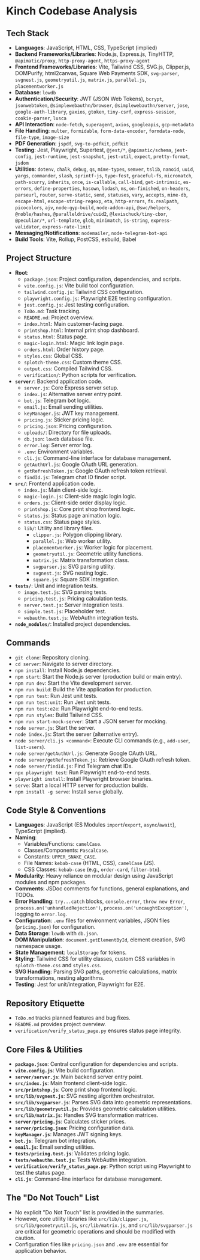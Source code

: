 # Kinch Codebase Analysis

## Tech Stack

*   **Languages**: JavaScript, HTML, CSS, TypeScript (implied)
*   **Backend Frameworks/Libraries**: Node.js, Express.js, TinyHTTP, `@apimatic/proxy`, `http-proxy-agent`, `https-proxy-agent`
*   **Frontend Frameworks/Libraries**: Vite, Tailwind CSS, SVG.js, Clipper.js, DOMPurify, html2canvas, Square Web Payments SDK, `svg-parser`, `svgnest.js`, `geometryutil.js`, `matrix.js`, `parallel.js`, `placementworker.js`
*   **Database**: `lowdb`
*   **Authentication/Security**: JWT (JSON Web Tokens), `bcrypt`, `jsonwebtoken`, `@simplewebauthn/browser`, `@simplewebauthn/server`, `jose`, `google-auth-library`, `gaxios`, `gtoken`, `tiny-csrf`, `express-session`, `cookie-parser`, `lusca`
*   **API Interaction**: `node-fetch`, `superagent`, `axios`, `googleapis`, `gcp-metadata`
*   **File Handling**: `multer`, `formidable`, `form-data-encoder`, `formdata-node`, `file-type`, `image-size`
*   **PDF Generation**: `jspdf`, `svg-to-pdfkit`, `pdfkit`
*   **Testing**: Jest, Playwright, Supertest, `@jest/*`, `@apimatic/schema`, `jest-config`, `jest-runtime`, `jest-snapshot`, `jest-util`, `expect`, `pretty-format`, `jsdom`
*   **Utilities**: `dotenv`, `chalk`, `debug`, `qs`, `mime-types`, `semver`, `tslib`, `nanoid`, `uuid`, `yargs`, `commander`, `slash`, `sprintf-js`, `type-fest`, `graceful-fs`, `micromatch`, `path-scurry`, `inherits`, `once`, `is-callable`, `call-bind`, `get-intrinsic`, `es-errors`, `define-properties`, `hasown`, `lodash`, `ms`, `on-finished`, `on-headers`, `parseurl`, `router`, `serve-static`, `send`, `statuses`, `vary`, `accepts`, `mime-db`, `escape-html`, `escape-string-regexp`, `eta`, `http-errors`, `fs.realpath`, `picocolors`, `ajv`, `node-gyp-build`, `node-addon-api`, `@swc/helpers`, `@noble/hashes`, `@paralleldrive/cuid2`, `@levischuck/tiny-cbor`, `@peculiar/*`, `url-template`, `glob`, `minimatch`, `is-string`, `express-validator`, `express-rate-limit`
*   **Messaging/Notifications**: `nodemailer`, `node-telegram-bot-api`
*   **Build Tools**: Vite, Rollup, PostCSS, esbuild, Babel

## Project Structure

*   **Root**:
    *   `package.json`: Project configuration, dependencies, and scripts.
    *   `vite.config.js`: Vite build tool configuration.
    *   `tailwind.config.js`: Tailwind CSS configuration.
    *   `playwright.config.js`: Playwright E2E testing configuration.
    *   `jest.config.js`: Jest testing configuration.
    *   `ToDo.md`: Task tracking.
    *   `README.md`: Project overview.
    *   `index.html`: Main customer-facing page.
    *   `printshop.html`: Internal print shop dashboard.
    *   `status.html`: Status page.
    *   `magic-login.html`: Magic link login page.
    *   `orders.html`: Order history page.
    *   `styles.css`: Global CSS.
    *   `splotch-theme.css`: Custom theme CSS.
    *   `output.css`: Compiled Tailwind CSS.
    *   `verification/`: Python scripts for verification.
*   **`server/`**: Backend application code.
    *   `server.js`: Core Express server setup.
    *   `index.js`: Alternative server entry point.
    *   `bot.js`: Telegram bot logic.
    *   `email.js`: Email sending utilities.
    *   `keyManager.js`: JWT key management.
    *   `pricing.js`: Sticker pricing logic.
    *   `pricing.json`: Pricing configuration.
    *   `uploads/`: Directory for file uploads.
    *   `db.json`: `lowdb` database file.
    *   `error.log`: Server error log.
    *   `.env`: Environment variables.
    *   `cli.js`: Command-line interface for database management.
    *   `getAuthUrl.js`: Google OAuth URL generation.
    *   `getRefreshToken.js`: Google OAuth refresh token retrieval.
    *   `findId.js`: Telegram chat ID finder script.
*   **`src/`**: Frontend application code.
    *   `index.js`: Main client-side logic.
    *   `magic-login.js`: Client-side magic login logic.
    *   `orders.js`: Client-side order display logic.
    *   `printshop.js`: Core print shop frontend logic.
    *   `status.js`: Status page animation logic.
    *   `status.css`: Status page styles.
    *   `lib/`: Utility and library files.
        *   `clipper.js`: Polygon clipping library.
        *   `parallel.js`: Web worker utility.
        *   `placementworker.js`: Worker logic for placement.
        *   `geometryutil.js`: Geometric utility functions.
        *   `matrix.js`: Matrix transformation class.
        *   `svgparser.js`: SVG parsing utility.
        *   `svgnest.js`: SVG nesting logic.
        *   `square.js`: Square SDK integration.
*   **`tests/`**: Unit and integration tests.
    *   `image.test.js`: SVG parsing tests.
    *   `pricing.test.js`: Pricing calculation tests.
    *   `server.test.js`: Server integration tests.
    *   `simple.test.js`: Placeholder test.
    *   `webauthn.test.js`: WebAuthn integration tests.
*   **`node_modules/`**: Installed project dependencies.

## Commands

*   `git clone`: Repository cloning.
*   `cd server`: Navigate to server directory.
*   `npm install`: Install Node.js dependencies.
*   `npm start`: Start the Node.js server (production build or main entry).
*   `npm run dev`: Start the Vite development server.
*   `npm run build`: Build the Vite application for production.
*   `npm run test`: Run Jest unit tests.
*   `npm run test:unit`: Run Jest unit tests.
*   `npm run test:e2e`: Run Playwright end-to-end tests.
*   `npm run styles`: Build Tailwind CSS.
*   `npm run start-mock-server`: Start a JSON server for mocking.
*   `node server.js`: Start the server.
*   `node index.js`: Start the server (alternative entry).
*   `node server/cli.js <command>`: Execute CLI commands (e.g., `add-user`, `list-users`).
*   `node server/getAuthUrl.js`: Generate Google OAuth URL.
*   `node server/getRefreshToken.js`: Retrieve Google OAuth refresh token.
*   `node server/findId.js`: Find Telegram chat IDs.
*   `npx playwright test`: Run Playwright end-to-end tests.
*   `playwright install`: Install Playwright browser binaries.
*   `serve`: Start a local HTTP server for production builds.
*   `npm install -g serve`: Install `serve` globally.

## Code Style & Conventions

*   **Languages**: JavaScript (ES Modules `import`/`export`, `async`/`await`), TypeScript (implied).
*   **Naming**:
    *   Variables/Functions: `camelCase`.
    *   Classes/Components: `PascalCase`.
    *   Constants: `UPPER_SNAKE_CASE`.
    *   File Names: `kebab-case` (HTML, CSS), `camelCase` (JS).
    *   CSS Classes: `kebab-case` (e.g., `order-card`, `filter-btn`).
*   **Modularity**: Heavy reliance on modular design using JavaScript modules and npm packages.
*   **Comments**: JSDoc comments for functions, general explanations, and TODOs.
*   **Error Handling**: `try...catch` blocks, `console.error`, `throw new Error`, `process.on('unhandledRejection')`, `process.on('uncaughtException')`, logging to `error.log`.
*   **Configuration**: `.env` files for environment variables, JSON files (`pricing.json`) for configuration.
*   **Data Storage**: `lowdb` with `db.json`.
*   **DOM Manipulation**: `document.getElementById`, element creation, SVG namespace usage.
*   **State Management**: `localStorage` for tokens.
*   **Styling**: Tailwind CSS for utility classes, custom CSS variables in `splotch-theme.css` and `styles.css`.
*   **SVG Handling**: Parsing SVG paths, geometric calculations, matrix transformations, nesting algorithms.
*   **Testing**: Jest for unit/integration, Playwright for E2E.

## Repository Etiquette

*   `ToDo.md` tracks planned features and bug fixes.
*   `README.md` provides project overview.
*   `verification/verify_status_page.py` ensures status page integrity.

## Core Files & Utilities

*   **`package.json`**: Central configuration for dependencies and scripts.
*   **`vite.config.js`**: Vite build configuration.
*   **`server/server.js`**: Main backend server entry point.
*   **`src/index.js`**: Main frontend client-side logic.
*   **`src/printshop.js`**: Core print shop frontend logic.
*   **`src/lib/svgnest.js`**: SVG nesting algorithm orchestrator.
*   **`src/lib/svgparser.js`**: Parses SVG data into geometric representations.
*   **`src/lib/geometryutil.js`**: Provides geometric calculation utilities.
*   **`src/lib/matrix.js`**: Handles SVG transformation matrices.
*   **`server/pricing.js`**: Calculates sticker prices.
*   **`server/pricing.json`**: Pricing configuration data.
*   **`keyManager.js`**: Manages JWT signing keys.
*   **`bot.js`**: Telegram bot integration.
*   **`email.js`**: Email sending utilities.
*   **`tests/pricing.test.js`**: Validates pricing logic.
*   **`tests/webauthn.test.js`**: Tests WebAuthn integration.
*   **`verification/verify_status_page.py`**: Python script using Playwright to test the status page.
*   **`cli.js`**: Command-line interface for database management.

## The "Do Not Touch" List

*   No explicit "Do Not Touch" list is provided in the summaries.
*   However, core utility libraries like `src/lib/clipper.js`, `src/lib/geometryutil.js`, `src/lib/matrix.js`, and `src/lib/svgparser.js` are critical for geometric operations and should be modified with caution.
*   Configuration files like `pricing.json` and `.env` are essential for application behavior.